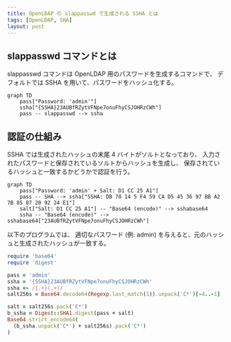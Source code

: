 ```yaml
---
title: OpenLDAP の slappasswd で生成される SSHA とは
tags: [OpenLDAP, SHA]
layout: post
---
```


## slappasswd コマンドとは
slappasswd コマンドは OpenLDAP 用のパスワードを生成するコマンドで、
デフォルトでは SSHA を用いて、パスワードをハッシュ化する。

```mermaid
graph TD
    pass["Password: 'admin'"]
    ssha["{SSHA}23AUBfRZytVFNpe7onuFhyCSJOHRzCWh"]
    pass -- slappasswd --> ssha
```

## 認証の仕組み
SSHA では生成されたハッシュの末尾 4 バイトがソルトとなっており、
入力されたパスワードと保存されているソルトからハッシュを生成し、
保存されているハッシュと一致するかどうかで認証を行う。

```mermaid
graph TD
    pass["Password: 'admin' + Salt: D1 CC 25 A1"]
    pass -- SHA --> ssha["SSHA: DB 70 14 5 F4 59 CA D5 45 36 97 BB A2 7B 85 87 20 92 24 E1"]
    salt["Salt: D1 CC 25 A1"] -- "Base64 (encode)" --> sshabase64
    ssha -- "Base64 (encode)" --> sshabase64["23AUBfRZytVFNpe7onuFhyCSJOHRzCWh"]
```

以下のプログラムでは、
適切なパスワード (例: admin) を与えると、元のハッシュと生成されたハッシュが一致する。

```rb
require 'base64'
require 'digest'

pass = 'admin'
ssha = '{SSHA}23AUBfRZytVFNpe7onuFhyCSJOHRzCWh'
ssha =~ /{.+}(.+)/
salt256s = Base64.decode64(Regexp.last_match(1)).unpack('C*')[-4..-1]

salt = salt256s.pack('C*')
b_ssha = Digest::SHA1.digest(pass + salt)
Base64.strict_encode64(
  (b_ssha.unpack('C*') + salt256s).pack('C*')
)
```